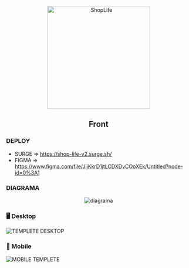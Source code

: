 <section align="center" id="cabecalho">
    <img align="center" width="280px" src="https://user-images.githubusercontent.com/20983673/195227872-de0e2e01-4c24-4151-8cc6-d0cd45176cf6.png" alt="ShopLife" title="ShopLife" />
     <h1 align="center">Front</h1>
</section>

### DEPLOY
* SURGE => https://shop-life-v2.surge.sh/
* FIGMA => https://www.figma.com/file/JijKkrD1jtLCDXDvCOoXEk/Untitled?node-id=0%3A1

### DIAGRAMA
<section align="center" id="diagrama">
    <img align="center" src="https://user-images.githubusercontent.com/20983673/196532651-4be23057-d30c-4ae0-bc17-4ad66d107713.png" alt="diagrama" />
</section>

### 🖥️ Desktop
![TEMPLETE DESKTOP](https://user-images.githubusercontent.com/20983673/196765209-afc181cf-299f-4a7d-9b5d-698133c835da.png)


### 📱 Mobile
![MOBILE TEMPLETE](https://user-images.githubusercontent.com/20983673/196765122-e94360b7-dfff-4d17-9f07-a28c97151fc7.png)

